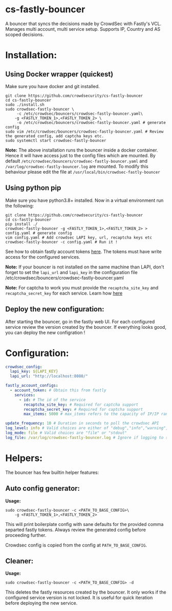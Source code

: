 # cs-fastly-bouncer

A bouncer that syncs the decisions made by CrowdSec with Fastly's VCL. Manages multi account, multi service setup. Supports IP, Country and AS scoped decisions.


# Installation:

## Using Docker wrapper (quickest)

Make sure you have docker and git installed.

```console
git clone https://github.com/crowdsecurity/cs-fastly-bouncer 
cd cs-fastly-bouncer
sudo ./install.sh 
sudo crowdsec-fastly-bouncer \
     -c /etc/crowdsec/bouncers/crowdsec-fastly-bouncer.yaml\
    -g <FASTLY_TOKEN_1>,<FASTLY_TOKEN_2> \
     -o /etc/crowdsec/bouncers/crowdsec-fastly-bouncer.yaml # generate config
sudo vim /etc/crowdsec/bouncers/crowdsec-fastly-bouncer.yaml # Review the generated config, add captcha keys etc.
sudo systemctl start crowdsec-fastly-bouncer
```

**Note:** The above installation runs the bouncer inside a docker container. Hence it will have access just to the config files which are mounted. By default `/etc/crowdsec/bouncers/crowdsec-fastly-bouncer.yaml` and `/var/log/crowdsec-fastly-bouncer.log` are mounted. To modify this behaviour please edit the file at `/usr/local/bin/crowdsec-fastly-bouncer`

## Using python pip 

Make sure you have python3.8+ installed. Now in a virtual environment run the following:

```
git clone https://github.com/crowdsecurity/cs-fastly-bouncer 
cd cs-fastly-bouncer
pip install ./ 
crowdsec-fastly-bouncer -g <FASTLY_TOKEN_1>,<FASTLY_TOKEN_2> > config.yaml # generate config
vim config.yaml # Add crowdsec LAPI key, url, recaptcha keys etc
crowdsec-fastly-bouncer -c config.yaml # Run it !
```

See how to obtain fastly account tokens [here](https://docs.fastly.com/en/guides/using-api-tokens). The tokens must have write access for the configured services.

**Note:** If your bouncer is not installed on the same machine than LAPI, don't forget to set the `lapi_url` and `lapi_key` in the configuration file /etc/crowdsec/bouncers/crowdsec-fastly-bouncer.yaml

**Note:** For captcha to work you must provide the `recaptcha_site_key` and `recaptcha_secret_key` for each service. Learn how [here](http://www.google.com/recaptcha/admin)

## Deploy the new configuration:

After starting the bouncer, go in the fastly web UI. For each configured service review the version created by the bouncer. If everything looks good, you can deploy the new configration !

# Configuration:

```yaml
crowdsec_config: 
  lapi_key: ${LAPI_KEY} 
  lapi_url: "http://localhost:8080/"

fastly_account_configs:
  - account_token: # Obtain this from fastly
    services: 
      - id: # The id of the service
        recaptcha_site_key: # Required for captcha support
        recaptcha_secret_key: # Required for captcha support
        max_items: 5000 # max_items refers to the capacity of IP/IP ranges to ban/captcha. 

update_frequency: 10 # Duration in seconds to poll the crowdsec API
log_level: info # Valid choices are either of "debug","info","warning","error"
log_mode: file # Valid choices are "file" or "stdout"
log_file: /var/log/crowdsec-fastly-bouncer.log # Ignore if logging to stdout
```

# Helpers:

The bouncer has few builtin helper features:

## Auto config generator:

**Usage:**

```console
sudo crowdsec-fastly-bouncer -c <PATH_TO_BASE_CONFIG>\
    -g <FASTLY_TOKEN_1>,<FASTLY_TOKEN_2> 
```

This will print boilerplate config with sane defaults for the provided comma separted fastly tokens. Always review the generated config before proceeding further.

Crowdsec config is copied from the config at `PATH_TO_BASE_CONFIG`. 

##  Cleaner:

**Usage:**

```console
sudo crowdsec-fastly-bouncer -c <PATH_TO_BASE_CONFIG> -d
```

This deletes the fastly resources created by the bouncer. It only works if the configured service version is not locked. It is useful for quick iteration before deploying the new service. 
